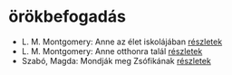 # örökbefogadás

- L. M. Montgomery: Anne az élet iskolájában [részletek](_details/L.%20M.%20Montgomery.md#id_483)
- L. M. Montgomery: Anne otthonra talál [részletek](_details/L.%20M.%20Montgomery.md#id_488)
- Szabó, Magda: Mondják meg Zsófikának [részletek](_details/Szab%C3%B3%2C%20Magda.md#id_1346)